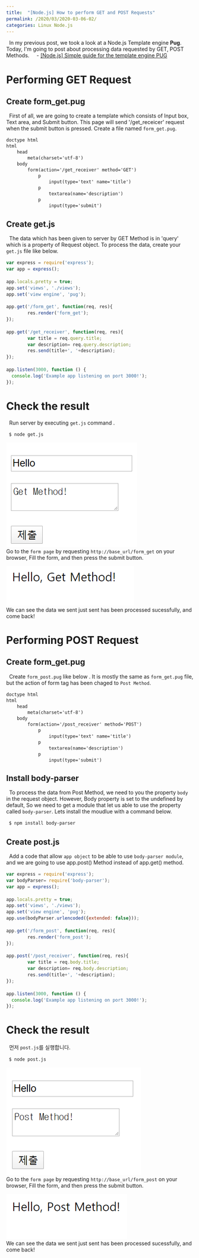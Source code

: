 ```yaml
---
title:  "[Node.js] How to perform GET and POST Requests"
permalink: /2020/03/2020-03-06-02/
categories: Linux Node.js
---
```

&nbsp; In my previous post, we took a look at a Node.js Template engine **Pug**. Today, I'm going to post about processing data requested by GET, POST Methods.
&nbsp; &nbsp; - [[Node.js] Simple guide for the template engine PUG](https://jerry901.github.io/2020/03/2020-03-06-01/)  

# Performing GET Request

## Create form_get.pug 
&nbsp; First of all, we are going to create a template which consists of Input box, Text area, and Submit button. This page will send '/get_receicer' request when the submit button is pressed. Create a file named ```form_get.pug```. 
```
doctype html
html
    head
        meta(charset='utf-8')
    body
        form(action='/get_receiver' method='GET')
            p
                input(type='text' name='title')
            p
                textarea(name='description')
            p
                input(type='submit')
```

## Create get.js 
&nbsp; The data which has been given to server by GET Method is in 'query' which is a property of Request object. To process the data, create your ```get.js``` file like below.

```js
var express = require('express');
var app = express();

app.locals.pretty = true;
app.set('views', './views');
app.set('view engine', 'pug');

app.get('/form_get', function(req, res){ 
        res.render('form_get'); 
});

app.get('/get_receiver', function(req, res){ 
        var title = req.query.title; 
        var description= req.query.description;
        res.send(title+', '+description);
});

app.listen(3000, function () {
  console.log('Example app listening on port 3000!');
});
```

# Check the result 
&nbsp; Run server by executing ```get.js``` command .  
```bash
 $ node get.js
```  

![ex_screenshot](/assets/images/2020-03-04/2020-03-06-02-get-req.png)  
Go to the ```form page``` by requesting ```http://base_url/form_get``` on your browser, Fill the form, and then press the submit button.
  
    
![ex_screenshot](/assets/images/2020-03-04/2020-03-06-02-get-res.png)  
We can see the data we sent just sent has been processed sucessfully, and come back!


# Performing POST Request

## Create form_get.pug 
&nbsp; Create ```form_post.pug``` like below . It is mostly the same as ```form_get.pug``` file, but the action of form tag has been chaged to ```Post Method```.
```
doctype html
html
    head
        meta(charset='utf-8')
    body
        form(action='/post_receiver' method='POST')
            p
                input(type='text' name='title')
            p
                textarea(name='description')
            p
                input(type='submit')
```
## Install body-parser
&nbsp; To process the data from Post Method, we need to you the property  ```body``` in the request object. However, Body property is set to the undefined by default, So we need to get a module that let us able to use the property called ```body-parser```. Lets install the moudlue with a command below.
```bash
 $ npm install body-parser
```
## Create post.js
&nbsp; Add a code that allow ```app object``` to be able to use ```body-parser module```, and we are going to use app.post() Method instead of app.get() method.
```js
var express = require('express');
var bodyParser= require('body-parser');
var app = express();

app.locals.pretty = true;
app.set('views', './views');
app.set('view engine', 'pug');
app.use(bodyParser.urlencoded({extended: false}));

app.get('/form_post', function(req, res){
        res.render('form_post');
});

app.post('/post_receiver', function(req, res){
        var title = req.body.title;
        var description= req.body.description;
        res.send(title+', '+description);
});

app.listen(3000, function () {
  console.log('Example app listening on port 3000!');
});
```

# Check the result 
&nbsp; 먼저 ```post.js```를 실행합니다.  
```bash
 $ node post.js
```  
![ex_screenshot](/assets/images/2020-03-04/2020-03-06-02-post-req.png)  
Go to the ```form page``` by requesting ```http://base_url/form_post``` on your browser, Fill the form, and then press the submit button.
  
    
![ex_screenshot](/assets/images/2020-03-04/2020-03-06-02-post-res.png)  
We can see the data we sent just sent has been processed sucessfully, and come back!
